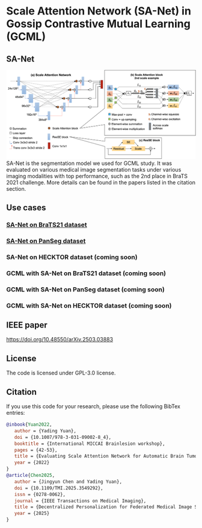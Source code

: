 # Scale Attention Network (SA-Net) in Gossip Contrastive Mutual Learning (GCML)

## SA-Net
![](images/sanet.png)
SA-Net is the segmentation model we used for GCML study. It was evaluated on various medical image segmentation 
tasks under various imaging modalities with top performance, such as the 2nd place in BraTS 2021 challenge.
More details can be found in the papers listed in the citation section.

## Use cases
### [SA-Net on BraTS21 dataset](SANet/BraTS/)
### [SA-Net on PanSeg dataset](SANet/PanSeg/)
### SA-Net on HECKTOR dataset (coming soon)
### GCML with SA-Net on BraTS21 dataset (coming soon)
### GCML with SA-Net on PanSeg dataset (coming soon)
### GCML with SA-Net on HECKTOR dataset (coming soon)

## IEEE paper
https://doi.org/10.48550/arXiv.2503.03883

## License
The code is licensed under GPL-3.0 license.

## Citation
If you use this code for your research, please use the following BibTex entries:
```bibtex
@inbook{Yuan2022,
   author = {Yading Yuan},
   doi = {10.1007/978-3-031-09002-8_4},
   booktitle = {International MICCAI Brainlesion workshop},
   pages = {42-53},
   title = {Evaluating Scale Attention Network for Automatic Brain Tumor Segmentation with Large Multi-parametric MRI Database},
   year = {2022}
}
@article{Chen2025,
   author = {Jingyun Chen and Yading Yuan},
   doi = {10.1109/TMI.2025.3549292},
   issn = {0278-0062},
   journal = {IEEE Transactions on Medical Imaging},
   title = {Decentralized Personalization for Federated Medical Image Segmentation via Gossip Contrastive Mutual Learning},
   year = {2025}
}
```
